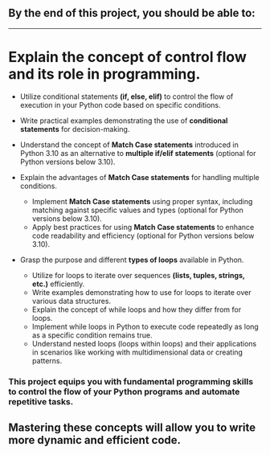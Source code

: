 ## By the end of this project, you should be able to:
------------------------------------------------------------------------------------------------------------------------------------------------------

# Explain the concept of control flow and its role in programming.

- Utilize conditional statements **(if, else, elif)** to control the flow of execution in your Python code based on specific conditions.

- Write practical examples demonstrating the use of **conditional statements** for decision-making.
- Understand the concept of **Match Case statements** introduced in Python 3.10 as an alternative to **multiple if/elif statements** (optional for Python versions below 3.10).

- Explain the advantages of **Match Case statements** for handling multiple conditions.
    - Implement **Match Case statements** using proper syntax, including matching against specific values and types (optional for Python versions below 3.10).
    - Apply best practices for using **Match Case statements** to enhance code readability and efficiency (optional for Python versions below 3.10).
  
- Grasp the purpose and different **types of loops** available in Python.
    - Utilize for loops to iterate over sequences **(lists, tuples, strings, etc.)** efficiently.
    - Write examples demonstrating how to use for loops to iterate over various data structures.
    - Explain the concept of while loops and how they differ from for loops.
    - Implement while loops in Python to execute code repeatedly as long as a specific condition remains true.
    - Understand nested loops (loops within loops) and their applications in scenarios like working with multidimensional data or creating patterns.

### This project equips you with fundamental programming skills to control the flow of your Python programs and automate repetitive tasks.

Mastering these concepts will allow you to write more dynamic and efficient code.
------------------------------------------------------------------------------------------------------------------------------------------------------
